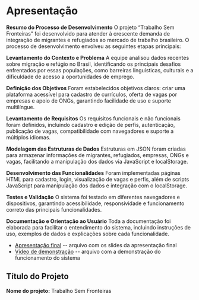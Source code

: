 # Apresentação

**Resumo do Processo de Desenvolvimento**
O projeto “Trabalho Sem Fronteiras” foi desenvolvido para atender à crescente demanda de integração de migrantes e refugiados ao mercado de trabalho brasileiro. O processo de desenvolvimento envolveu as seguintes etapas principais:

**Levantamento do Contexto e Problema**
A equipe analisou dados recentes sobre migração e refúgio no Brasil, identificando os principais desafios enfrentados por essas populações, como barreiras linguísticas, culturais e a dificuldade de acesso a oportunidades de emprego.

**Definição dos Objetivos**
Foram estabelecidos objetivos claros: criar uma plataforma acessível para cadastro de currículos, oferta de vagas por empresas e apoio de ONGs, garantindo facilidade de uso e suporte multilíngue.

**Levantamento de Requisitos**
Os requisitos funcionais e não funcionais foram definidos, incluindo cadastro e edição de perfis, autenticação, publicação de vagas, compatibilidade com navegadores e suporte a múltiplos idiomas.

**Modelagem das Estruturas de Dados**
Estruturas em JSON foram criadas para armazenar informações de migrantes, refugiados, empresas, ONGs e vagas, facilitando a manipulação dos dados via JavaScript e localStorage.

**Desenvolvimento das Funcionalidades**
Foram implementadas páginas HTML para cadastro, login, visualização de vagas e perfis, além de scripts JavaScript para manipulação dos dados e integração com o localStorage.

**Testes e Validação**
O sistema foi testado em diferentes navegadores e dispositivos, garantindo acessibilidade, responsividade e funcionamento correto das principais funcionalidades.

**Documentação e Orientação ao Usuário**
Toda a documentação foi elaborada para facilitar o entendimento do sistema, incluindo instruções de uso, exemplos de dados e explicações sobre cada funcionalidade.


* [Apresentação final](./Apresentação_IV_SEMPEX_tsf_t3_g4_VF.pdf) -- arquivo com os slides da apresentação final
* [Vídeo de demonstração](https://bit.ly/apresentacaotsf01) -- arquivo com a demonstração do funcionamento do sistema

## Título do Projeto

**Nome do projeto:** Trabalho Sem Fronteiras
